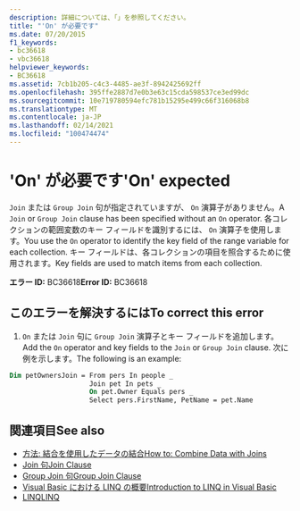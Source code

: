 ```yaml
---
description: 詳細については、「」を参照してください。
title: "'On' が必要です"
ms.date: 07/20/2015
f1_keywords:
- bc36618
- vbc36618
helpviewer_keywords:
- BC36618
ms.assetid: 7cb1b205-c4c3-4485-ae3f-8942425692ff
ms.openlocfilehash: 395ffe2887d7e0b3e63c15cda598537ce3ed99dc
ms.sourcegitcommit: 10e719780594efc781b15295e499c66f316068b8
ms.translationtype: MT
ms.contentlocale: ja-JP
ms.lasthandoff: 02/14/2021
ms.locfileid: "100474474"
---
```

# <a name="on-expected"></a><span data-ttu-id="31333-103">'On' が必要です</span><span class="sxs-lookup"><span data-stu-id="31333-103">'On' expected</span></span>

<span data-ttu-id="31333-104">`Join` または `Group Join` 句が指定されていますが、 `On` 演算子がありません。</span><span class="sxs-lookup"><span data-stu-id="31333-104">A `Join` or `Group Join` clause has been specified without an `On` operator.</span></span> <span data-ttu-id="31333-105">各コレクションの範囲変数のキー フィールドを識別するには、 `On` 演算子を使用します。</span><span class="sxs-lookup"><span data-stu-id="31333-105">You use the `On` operator to identify the key field of the range variable for each collection.</span></span> <span data-ttu-id="31333-106">キー フィールドは、各コレクションの項目を照合するために使用されます。</span><span class="sxs-lookup"><span data-stu-id="31333-106">Key fields are used to match items from each collection.</span></span>  
  
 <span data-ttu-id="31333-107">**エラー ID:** BC36618</span><span class="sxs-lookup"><span data-stu-id="31333-107">**Error ID:** BC36618</span></span>  
  
## <a name="to-correct-this-error"></a><span data-ttu-id="31333-108">このエラーを解決するには</span><span class="sxs-lookup"><span data-stu-id="31333-108">To correct this error</span></span>  
  
1. <span data-ttu-id="31333-109">`On` または `Join` 句に `Group Join` 演算子とキー フィールドを追加します。</span><span class="sxs-lookup"><span data-stu-id="31333-109">Add the `On` operator and key fields to the `Join` or `Group Join` clause.</span></span> <span data-ttu-id="31333-110">次に例を示します。</span><span class="sxs-lookup"><span data-stu-id="31333-110">The following is an example:</span></span>
  
```vb  
Dim petOwnersJoin = From pers In people _  
                    Join pet In pets _  
                    On pet.Owner Equals pers _  
                    Select pers.FirstName, PetName = pet.Name  
```  
  
## <a name="see-also"></a><span data-ttu-id="31333-111">関連項目</span><span class="sxs-lookup"><span data-stu-id="31333-111">See also</span></span>

- [<span data-ttu-id="31333-112">方法: 結合を使用したデータの結合</span><span class="sxs-lookup"><span data-stu-id="31333-112">How to: Combine Data with Joins</span></span>](../programming-guide/language-features/linq/how-to-combine-data-with-linq-by-using-joins.md)
- [<span data-ttu-id="31333-113">Join 句</span><span class="sxs-lookup"><span data-stu-id="31333-113">Join Clause</span></span>](../language-reference/queries/join-clause.md)
- [<span data-ttu-id="31333-114">Group Join 句</span><span class="sxs-lookup"><span data-stu-id="31333-114">Group Join Clause</span></span>](../language-reference/queries/group-join-clause.md)
- [<span data-ttu-id="31333-115">Visual Basic における LINQ の概要</span><span class="sxs-lookup"><span data-stu-id="31333-115">Introduction to LINQ in Visual Basic</span></span>](../programming-guide/language-features/linq/introduction-to-linq.md)
- [<span data-ttu-id="31333-116">LINQ</span><span class="sxs-lookup"><span data-stu-id="31333-116">LINQ</span></span>](../programming-guide/language-features/linq/index.md)
